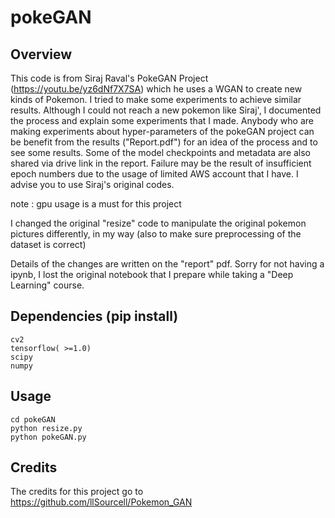# pokeGAN

## Overview
This code is from Siraj Raval's PokeGAN Project (https://youtu.be/yz6dNf7X7SA) which he uses a WGAN to create new kinds of Pokemon.
I tried to make some experiments to achieve similar results. Although I could not reach a new pokemon like Siraj', I documented the process and explain some experiments that I made. Anybody who are making experiments about hyper-parameters of the pokeGAN project can be benefit from the results ("Report.pdf") for an idea of the process and to see some results. Some of the model checkpoints and metadata are also shared via drive link in the report. Failure may be the result of insufficient epoch numbers due to the usage of limited AWS account that I have. I advise you to use Siraj's original codes. 

note : gpu usage is a must for this project

I changed the original "resize" code to manipulate the original pokemon pictures differently, in my way (also to make sure preprocessing of the dataset is correct) 

Details of the changes are written on the "report" pdf. Sorry for not having a ipynb, I lost the original notebook that I prepare while taking a "Deep Learning" course.

## Dependencies (pip install) 
```
cv2
tensorflow( >=1.0)
scipy
numpy
```

## Usage
```
cd pokeGAN
python resize.py
python pokeGAN.py
```

## Credits

The credits for this project go to https://github.com/llSourcell/Pokemon_GAN 
